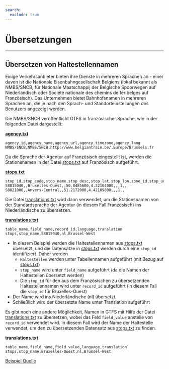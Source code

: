 ```yaml
---
search:
  exclude: true
---
```


# Übersetzungen

<hr/>

## Übersetzen von Haltestellennamen

Einige Verkehrsanbieter bieten ihre Dienste in mehreren Sprachen an - einer davon ist die Nationale Eisenbahngesellschaft Belgiens (lokal bekannt als NMBS/SNCB, für Nationale Maatschappij der Belgische Spoorwegen auf Niederländisch oder Société nationale des chemins de fer belges auf Französisch). Das Unternehmen bietet Bahnhofsnamen in mehreren Sprachen an, die je nach den Sprach- und Standorteinstellungen des Benutzers angezeigt werden.

Die NMBS/SNCB veröffentlicht GTFS in französischer Sprache, wie in der folgenden Datei dargestellt:

[**agency.txt**](../../reference/#agencytxt)

    agency_id,agency_name,agency_url,agency_timezone,agency_lang
    NMBS/SNCB,NMBS/SNCB,http://www.belgiantrain.be/,Europe/Brussels,fr

Da die Sprache der Agentur auf Französisch eingestellt ist, werden die Stationsnamen in der Datei [stops.txt](../../reference/#stopstxt) auf Französisch aufgeführt.

[**stops.txt**](../../reference/#stopstxt)

    stop_id,stop_code,stop_name,stop_desc,stop_lat,stop_lon,zone_id,stop_url,location_type,parent_station,platform_code
    S8815040,,Bruxelles-Ouest,,50.8485600,4.32104000,,,1,,
    S8821006,,Anvers-Central,,51.2172000,4.42109800,,,1,,

Die Datei [translations.txt](../../reference/#translationstxt) wird dann verwendet, um die Stationsnamen von der Standardsprache der Agentur (in diesem Fall Französisch) ins Niederländische zu übersetzen.

[**translations.txt**](../../reference/#translationstxt)

    table_name,field_name,record_id,language,translation
    stops,stop_name,S8815040,nl,Brussel-West

- In diesem Beispiel werden die Haltestellennamen aus [stops.txt](../../reference/#stopstxt) übersetzt, und die Datensätze in [stops.txt](../../reference/#stopstxt) werden durch eine `stop_id` identifiziert. Daher werden
  - `Haltestellen` werden unter Tabellennamen aufgeführt (mit Bezug auf [stops.txt](../../reference/#stopstxt))
  - `stop_name` wird unter `field_name` aufgeführt (da die Namen der Haltestellen übersetzt werden)
  - Die `stop_id` für den aus dem Französischen zu übersetzenden Haltestellennamen wird unter `record_id` aufgeführt (in diesem Fall die `stop_id` für Bruxelles-Ouest)
- Der Name wird ins Niederländische (nl) übersetzt.
- Schließlich wird der übersetzte Name unter Translation aufgeführt

Es gibt noch eine andere Möglichkeit, Namen in GTFS mit Hilfe der Datei [translations.txt](../../reference/#translationstxt) zu übersetzen, wobei das Feld `field_value` anstelle von `record_id` verwendet wird. In diesem Fall wird der Name der Haltestelle verwendet, um den zu übersetzenden Datensatz aus [stops.txt](../../reference/#stopstxt) zu finden.

[**translations.txt**](../../reference/#translationstxt)

    table_name,field_name,field_value,language,translation`
    stops,stop_name,Bruxelles-Ouest,nl,Brussel-West

[Beispiel Quelle](http://gtfs.irail.be/mivb/mivb-gtfs.zip)
